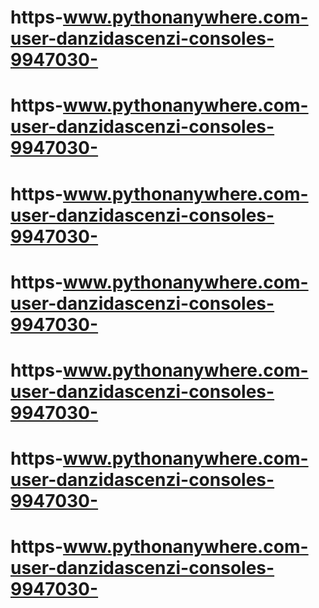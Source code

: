 # https-www.pythonanywhere.com-user-danzidascenzi-consoles-9947030-
# https-www.pythonanywhere.com-user-danzidascenzi-consoles-9947030-
# https-www.pythonanywhere.com-user-danzidascenzi-consoles-9947030-
# https-www.pythonanywhere.com-user-danzidascenzi-consoles-9947030-
# https-www.pythonanywhere.com-user-danzidascenzi-consoles-9947030-
# https-www.pythonanywhere.com-user-danzidascenzi-consoles-9947030-
# https-www.pythonanywhere.com-user-danzidascenzi-consoles-9947030-
